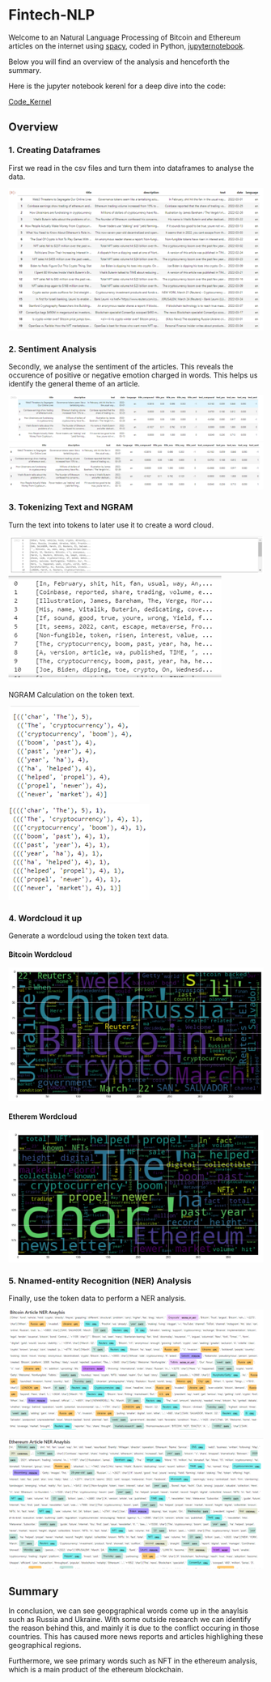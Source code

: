 # Fintech-NLP

Welcome to an Natural Language Processing of Bitcoin and Ethereum articles on the internet using [spacy](https://spacy.io/), coded in Python, [jupyternotebook](https://jupyter.org/).


Below you will find an overview of the analysis and henceforth the summary.

Here is the jupyter notebook kerenl for a deep dive into the code:

[Code_Kernel](Code/crypto_sentiment.ipynb)  

## Overview

### 1. Creating Dataframes

First we read in the csv files and turn them into dataframes to analyse the data.

![Bitcoin Dataframe](Images/1_bitcoin_ethereum_dataframes.png)

### 2. Sentiment Analysis

Secondly, we analyse the sentiment of the articles. This reveals the occurence of positive or negative emotion charged in words. This helps us identify the general theme of an article.

![Bitcoin Sentiment Analysis](Images/2_bitcoin_ethereum_sentimentanalysis.png) 
![Ethereum Sentiment Analysis](Images/2_ethereum_sentimentanalysis.png)

### 3. Tokenizing Text and NGRAM

Turn the text into tokens to later use it to create a word cloud.

![Bitcoin Tokens](Images/3_bitcoin_ethereum_NLP_tokenize.png)
![Bitcoin Tokens](Images/3_ethereum_NLP_tokenize.png)  

NGRAM Calculation on the token text.

![Bitcoin NGRAM](Images/4_bitcoin_ethereum_ngram_analysis.png)
![Etherem NGRAM](Images/4_ethereum_ngram_analysis.png)

### 4. Wordcloud it up

Generate a wordcloud using the token text data.


#### Bitcoin Wordcloud
![Bitcoin Wordcloud](Images/4_bitcoin_wordcloud.png)  

#### Etherem Wordcloud
![Ethereum Wordcloud](Images/4_ethereum_wordcloud.png)


### 5. Nnamed-entity Recognition (NER) Analysis

Finally, use the token data to perform a NER analysis.

![Bitcoin NER](Images/5_bitcoin_NER_analysis.png)  

![Ethereum NER](Images/5_ethereum_NER_analysis.png)


## Summary

In conclusion, we can see geopgraphical words come up in the anaylsis such as Russia and Ukraine. With some outside research we can identify the reason behind this, and mainly it is due to the conflict occuring in those countries. This has caused more news reports and articles highlighing these geographical regions.

Furthermore, we see primary words such as NFT in the ethereum analysis, which is a main product of the ethereum blockchain.

